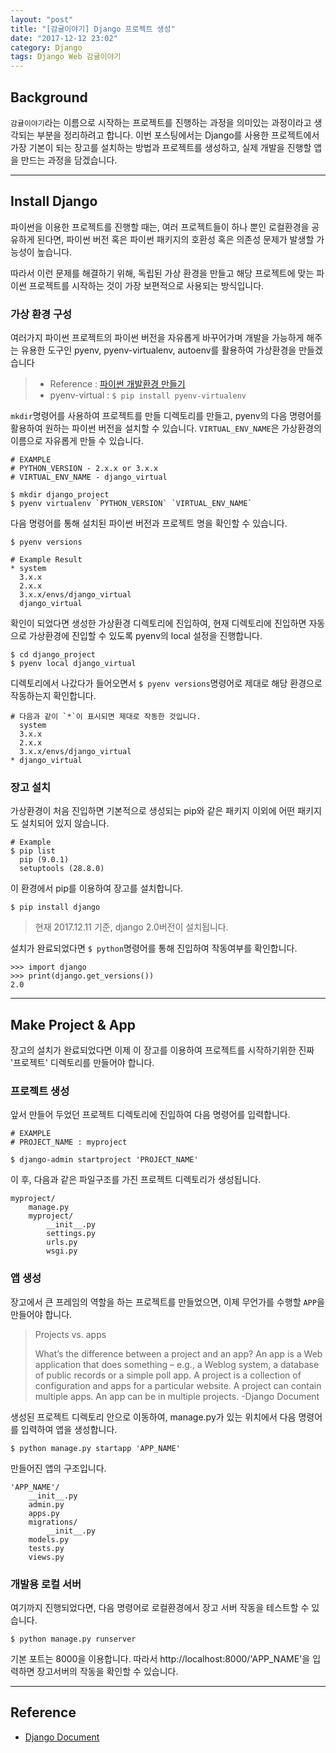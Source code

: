 ```yaml
---
layout: "post"
title: "[감귤이야기] Django 프로젝트 생성"
date: "2017-12-12 23:02"
category: Django
tags: Django Web 감귤이야기
---
```


## Background
`감귤이야기`라는 이름으로 시작하는 프로젝트를 진행하는 과정을 의미있는 과정이라고 생각되는 부분을 정리하려고 합니다. 이번 포스팅에서는 Django를 사용한 프로젝트에서 가장 기본이 되는 장고를 설치하는 방법과 프로젝트를 생성하고, 실제 개발을 진행할 앱을 만드는 과정을 담겠습니다.

---

## Install Django
파이썬을 이용한 프로젝트를 진행할 때는, 여러 프로젝트들이 하나 뿐인 로컬환경을 공유하게 된다면, 파이썬 버전 혹은 파이썬 패키지의 호환성 혹은 의존성 문제가 발생할 가능성이 높습니다.  

따라서 이런 문제를 해결하기 위해, 독립된 가상 환경을 만들고 해당 프로젝트에 맞는 파이썬 프로젝트를 시작하는 것이 가장 보편적으로 사용되는 방식입니다.

### 가상 환경 구성
여러가지 파이썬 프로젝트의 파이썬 버전을 자유롭게 바꾸어가며 개발을 가능하게 해주는 유용한 도구인 pyenv, pyenv-virtualenv, autoenv를 활용하여 가상환경을 만들겠습니다
> * Reference :  [파이썬 개발환경 만들기](https://kirade.github.io/python/2017/12/09/python-%ED%8C%8C%EC%9D%B4%EC%8D%AC-%EA%B0%9C%EB%B0%9C%ED%99%98%EA%B2%BD-%EB%A7%8C%EB%93%A4%EA%B8%B0/)
> * pyenv-virtual : ```$ pip install pyenv-virtualenv```


`mkdir`명령어를 사용하여 프로젝트를 만들 디렉토리를 만들고, pyenv의 다음 명령어를 활용하여 원하는 파이썬 버전을 설치할 수 있습니다. `VIRTUAL_ENV_NAME`은 가상환경의 이름으로 자유롭게 만들 수 있습니다.
```SHELL
# EXAMPLE
# PYTHON_VERSION - 2.x.x or 3.x.x
# VIRTUAL_ENV_NAME - django_virtual

$ mkdir django_project
$ pyenv virtualenv `PYTHON_VERSION` `VIRTUAL_ENV_NAME`
```

다음 명령어를 통해 설치된 파이썬 버전과 프로젝트 명을 확인할 수 있습니다.
```SHELL
$ pyenv versions

# Example Result
* system
  3.x.x
  2.x.x
  3.x.x/envs/django_virtual
  django_virtual
```

확인이 되었다면 생성한 가상환경 디렉토리에 진입하여, 현재 디렉토리에 진입하면 자동으로 가상환경에 진입할 수 있도록 pyenv의 local 설정을 진행합니다.
```SHELL
$ cd django_project
$ pyenv local django_virtual
```

디렉토리에서 나갔다가 들어오면서 `$ pyenv versions`명령어로 제대로 해당 환경으로 작동하는지 확인합니다.
```SHELL
# 다음과 같이 `*`이 표시되면 제대로 작동한 것입니다.
  system
  3.x.x
  2.x.x
  3.x.x/envs/django_virtual
* django_virtual
```

### 장고 설치
가상환경이 처음 진입하면 기본적으로 생성되는 pip와 같은 패키지 이외에 어떤 패키지도 설치되어 있지 않습니다.

```SHELL
# Example
$ pip list
  pip (9.0.1)
  setuptools (28.8.0)
```

이 환경에서 pip를 이용하여 장고를 설치합니다.
```SHELL
$ pip install django
```
>현재 2017.12.11 기준, django 2.0버전이 설치됩니다.

설치가 완료되었다면 `$ python`명령어를 통해 진입하여 작동여부를 확인합니다.
```python3
>>> import django
>>> print(django.get_versions())
2.0
```
---

## Make Project & App
장고의 설치가 완료되었다면 이제 이 장고를 이용하여 프로젝트를 시작하기위한 진짜 '프로젝트' 디렉토리를 만들어야 합니다.


### 프로젝트 생성

앞서 만들어 두었던 프로젝트 디렉토리에 진입하여 다음 명령어를 입력합니다.
```SHELL
# EXAMPLE
# PROJECT_NAME : myproject

$ django-admin startproject 'PROJECT_NAME'
```

이 후, 다음과 같은 파일구조를 가진 프로젝트 디렉토리가 생성됩니다.
```
myproject/
    manage.py
    myproject/
        __init__.py
        settings.py
        urls.py
        wsgi.py
```

### 앱 생성
장고에서 큰 프레임의 역할을 하는 프로젝트를 만들었으면, 이제 무언가를 수행할 `APP`을 만들어야 합니다.

>Projects vs. apps
>
>What’s the difference between a project and an app? An app is a Web application that does something – e.g., a Weblog system, a database of public records or a simple poll app. A project is a collection of configuration and apps for a particular website. A project can contain multiple apps. An app can be in multiple projects.
> -Django Document

생성된 프로젝트 디렉토리 안으로 이동하여, manage.py가 있는 위치에서 다음 명령어를 입력하여 앱을 생성합니다.
```SHELL
$ python manage.py startapp 'APP_NAME'
```

만들어진 앱의 구조입니다.
```
'APP_NAME'/
    __init__.py
    admin.py
    apps.py
    migrations/
        __init__.py
    models.py
    tests.py
    views.py
```

### 개발용 로컬 서버

여기까지 진행되었다면, 다음 명령어로 로컬환경에서 장고 서버 작동을 테스트할 수 있습니다.
```shell
$ python manage.py runserver
```
기본 포트는 8000을 이용합니다. 따라서 http://localhost:8000/'APP_NAME'을 입력하면 장고서버의 작동을 확인할 수 있습니다.

---

## Reference
* [Django Document](https://docs.djangoproject.com/en/2.0/)
